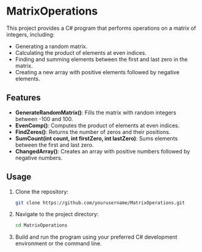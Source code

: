 # MatrixOperations

This project provides a C# program that performs operations on a matrix of integers, including:

- Generating a random matrix.
- Calculating the product of elements at even indices.
- Finding and summing elements between the first and last zero in the matrix.
- Creating a new array with positive elements followed by negative elements.

## Features

- **GenerateRandomMatrix()**: Fills the matrix with random integers between -100 and 100.
- **EvenComp()**: Computes the product of elements at even indices.
- **FindZeros()**: Returns the number of zeros and their positions.
- **SumCount(int count, int firstZero, int lastZero)**: Sums elements between the first and last zero.
- **ChangedArray()**: Creates an array with positive numbers followed by negative numbers.

## Usage

1. Clone the repository:
   ```bash
   git clone https://github.com/yourusername/MatrixOperations.git
2. Navigate to the project directory:
   ```bash
   cd MatrixOperations
3. Build and run the program using your preferred C# development environment or the command line.
